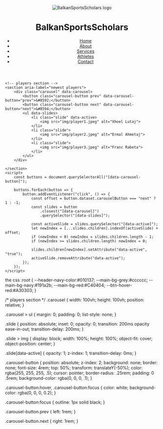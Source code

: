 <!DOCTYPE html>
<html lang="en">
<head>
    <meta charset="UTF-8">
    <meta http-equiv="X-UA-Compatible" content="IE=edge">
    <meta name="viewport" content="width=device-width, initial-scale=1.0">
    <title>BalkanSportsScholars</title>
    <link rel="preconnect" href="https://fonts.googleapis.com">
    <link rel="preconnect" href="https://fonts.gstatic.com" crossorigin>
    <link href="https://fonts.googleapis.com/css2?family=Poppins:ital,wght@0,100;0,200;0,300;0,400;0,500;0,600;0,700;0,800;0,900&display=swap" rel="stylesheet">
    <link rel="stylesheet" href="css/reset.css">
    <link rel="stylesheet" href="css/global.css">
    <link rel="stylesheet" href="css/navbar.css">
    <link rel="stylesheet" href="css/athletes.css">
    <link rel="stylesheet" href="https://cdnjs.cloudflare.com/ajax/libs/font-awesome/6.5.2/css/all.min.css">
    <link href="https://fonts.googleapis.com/icon?family=Material+Icons" rel="stylesheet">
</head>
<body>
    <!-- navbar -->
    <header>
        <div class="navbar container-nav">
            <div class="navbar-logo">
                <img src="img/logo.png" alt="BalkanSportsScholars logo">
                <h1>BalkanSportsScholars</h1>
            </div>
            <nav>
                <ul>
                    <li><a href="index.html">Home</a></li>
                    <li><a href="about.html">About</a></li>
                    <li><a href="services.html">Services</a></li>
                    <li><a href="athletes.html">Athletes</a></li>
                    <li><a href="contact.html">Contact</a></li>
                </ul>
            </nav>
        </div>
    </header>

    <!-- players section -->
    <section aria-label="newest players">
        <div class="carousel" data-carousel>
            <button class="carousel-button prev" data-carousel-button="prev">&#8592;</button>
            <button class="carousel-button next" data-carousel-button="next">&#8594;</button>
            <ul data-slides>
                <li class="slide" data-active>
                    <img src="img/player1.jpeg" alt="Xhoel Lutaj"> 
                </li>
                <li class="slide">
                    <img src="img/player2.jpeg" alt="Ermal Ahmetaj"> 
                </li>
                <li class="slide">
                    <img src="img/player3.jpeg" alt="Franc Rabeta"> 
                </li>
            </ul>
        </div>
    
    </section>
    <script>
        const buttons = document.querySelectorAll("[data-carousel-button]");
        
        buttons.forEach(button => {
            button.addEventListener("click", () => {
                const offset = button.dataset.carouselButton === "next" ? 1 : -1;
                const slides = button
                    .closest("[data-carousel]")
                    .querySelector("[data-slides]");

                const activeSlide = slides.querySelector("[data-active]");
                let newIndex = [...slides.children].indexOf(activeSlide) + offset;
                if (newIndex < 0) newIndex = slides.children.length - 1;
                if (newIndex >= slides.children.length) newIndex = 0;

                slides.children[newIndex].setAttribute("data-active", "true");
                activeSlide.removeAttribute("data-active");
            });
        });
    </script>
</body>
</html>


the css
:root {
    --header-navy-color:#010137;
    --main-bg-grey:#cccccc;
    --main-bg-navy:#191a2b;
    --main-bg-red:#C40404;
    --btn-hover-red:#A30303;
}

/* players section */
.carousel {
    width: 100vh;
    height: 100vh;
    position: relative;
}

.carousel > ul {
    margin: 0;
    padding: 0;
    list-style: none;
}

.slide {
    position: absolute;
    inset: 0;
    opacity: 0;
    transition: 200ms opacity ease-in-out;
    transition-delay: 200ms;
}

.slide > img {
    display: block;
    width: 100%;
    height: 100%;
    object-fit: cover;
    object-position: center;
}

.slide[data-active] {
    opacity: 1;
    z-index: 1;
    transition-delay: 0ms;
}

.carousel-button {
    position: absolute;
    z-index: 2;
    background: none;
    border: none;
    font-size: 4rem;
    top: 50%;
    transform: translateY(-50%);
    color: rgba(255, 255, 255, .5);
    cursor: pointer;
    border-radius: .25rem;
    padding: 0 .5rem;
    background-color: rgba(0, 0, 0, .1);
}

.carousel-button:hover,
.carousel-button:focus {
    color: white;
    background-color: rgba(0, 0, 0, 0.2);
}

.carousel-button:focus {
    outline: 1px solid black;
}

.carousel-button.prev {
    left: 1rem;
}

.carousel-button.next {
    right: 1rem;
}
